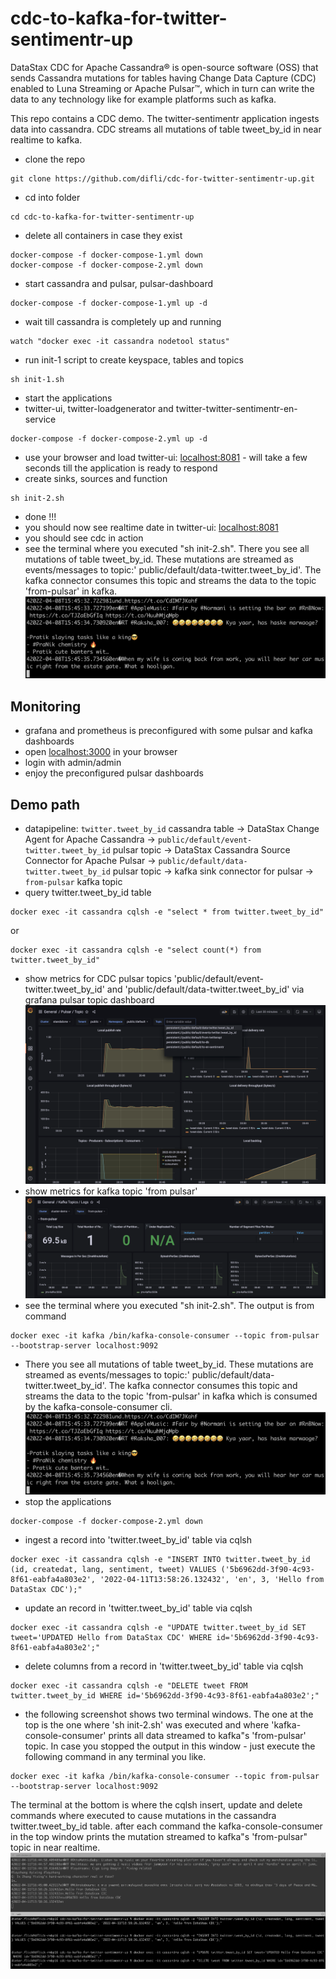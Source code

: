 # cdc-to-kafka-for-twitter-sentimentr-up
DataStax CDC for Apache Cassandra® is open-source software (OSS) that sends Cassandra mutations for tables having Change Data Capture (CDC) enabled to Luna Streaming or Apache Pulsar™, which in turn can write the data to any technology like for example platforms such as kafka.

This repo contains a CDC demo. The twitter-sentimentr application ingests data into cassandra. CDC streams all mutations of table tweet_by_id in near realtime to kafka.

- clone the repo
```
git clone https://github.com/difli/cdc-for-twitter-sentimentr-up.git
```
- cd into folder
```
cd cdc-to-kafka-for-twitter-sentimentr-up
```
- delete all containers in case they exist
```
docker-compose -f docker-compose-1.yml down
docker-compose -f docker-compose-2.yml down
```
- start cassandra and pulsar, pulsar-dashboard
```
docker-compose -f docker-compose-1.yml up -d
```
- wait till cassandra is completely up and running
```
watch "docker exec -it cassandra nodetool status"
```
- run init-1 script to create keyspace, tables and topics
```
sh init-1.sh
```
- start the applications
- twitter-ui, twitter-loadgenerator and twitter-twitter-sentimentr-en-service
```
docker-compose -f docker-compose-2.yml up -d
```
- use your browser and load twitter-ui: [localhost:8081](http://localhost:8081) - will take a few seconds till the application is ready to respond
- create sinks, sources and function
```
sh init-2.sh
```
- done !!!
- you should now see realtime date in twitter-ui: [localhost:8081](http://localhost:8081)
- you should see cdc in action
- see the terminal where you executed "sh init-2.sh". There you see all mutations of table tweet_by_id. These mutations are streamed as events/messages to topic:' public/default/data-twitter.tweet_by_id'. The kafka connector consumes this topic and streams the data to the topic 'from-pulsar' in kafka.
![alt text](/images/kafka-console-consumer.png)

## Monitoring
- grafana and prometheus is preconfigured with some pulsar and kafka dashboards
- open [localhost:3000](localhost:3000) in your browser
- login with admin/admin
- enjoy the preconfigured pulsar dashboards

## Demo path
- datapipeline: ```twitter.tweet_by_id``` cassandra table -> DataStax Change Agent for Apache Cassandra -> ```public/default/event-twitter.tweet_by_id``` pulsar topic -> DataStax Cassandra Source Connector for Apache Pulsar -> ```public/default/data-twitter.tweet_by_id``` pulsar topic -> kafka sink connector for pulsar -> ```from-pulsar``` kafka topic
- query twitter.tweet_by_id table
```
docker exec -it cassandra cqlsh -e "select * from twitter.tweet_by_id"
```
or
```
docker exec -it cassandra cqlsh -e "select count(*) from twitter.tweet_by_id"
```
- show metrics for CDC pulsar topics 'public/default/event-twitter.tweet_by_id' and 'public/default/data-twitter.tweet_by_id' via grafana pulsar topic dashboard
![alt text](/images/grafana-topics.png)
- show metrics for kafka topic 'from pulsar'
![alt text](/images/from-pulsar-topic-kafka.png)
- see the terminal where you executed "sh init-2.sh". The output is from command
```
docker exec -it kafka /bin/kafka-console-consumer --topic from-pulsar --bootstrap-server localhost:9092
```
- There you see all mutations of table tweet_by_id. These mutations are streamed as events/messages to topic:' public/default/data-twitter.tweet_by_id'. The kafka connector consumes this topic and streams the data to the topic 'from-pulsar' in kafka which is consumed by the kafka-console-consumer cli.
![alt text](/images/kafka-console-consumer.png)
- stop the applications
```
docker-compose -f docker-compose-2.yml down
```
- ingest a record into 'twitter.tweet_by_id' table via cqlsh
```
docker exec -it cassandra cqlsh -e "INSERT INTO twitter.tweet_by_id (id, createdat, lang, sentiment, tweet) VALUES ('5b6962dd-3f90-4c93-8f61-eabfa4a803e2', '2022-04-11T13:58:26.132432', 'en', 3, 'Hello from DataStax CDC');"
```
- update an record in 'twitter.tweet_by_id' table via cqlsh
```
docker exec -it cassandra cqlsh -e "UPDATE twitter.tweet_by_id SET tweet='UPDATED Hello from DataStax CDC' WHERE id='5b6962dd-3f90-4c93-8f61-eabfa4a803e2';"
```
- delete columns from a record in 'twitter.tweet_by_id' table via cqlsh
```
docker exec -it cassandra cqlsh -e "DELETE tweet FROM twitter.tweet_by_id WHERE id='5b6962dd-3f90-4c93-8f61-eabfa4a803e2';"
```
- the following screenshot shows two terminal windows. The one at the top is the one where 'sh init-2.sh' was executed and where 'kafka-console-consumer' prints all data streamed to kafka"s 'from-pulsar' topic. In case you stopped the output in this window - just execute the following command in any terminal you like.
```
docker exec -it kafka /bin/kafka-console-consumer --topic from-pulsar --bootstrap-server localhost:9092
```
 The terminal at the bottom is where the cqlsh insert, update and delete commands where executed to cause mutations in the cassandra twitter.tweet_by_id table. after each command the kafka-console-consumer in the top window prints the mutation streamed to kafka"s 'from-pulsar" topic in near realtime. 
![alt text](/images/manual-cqlsh.png)
